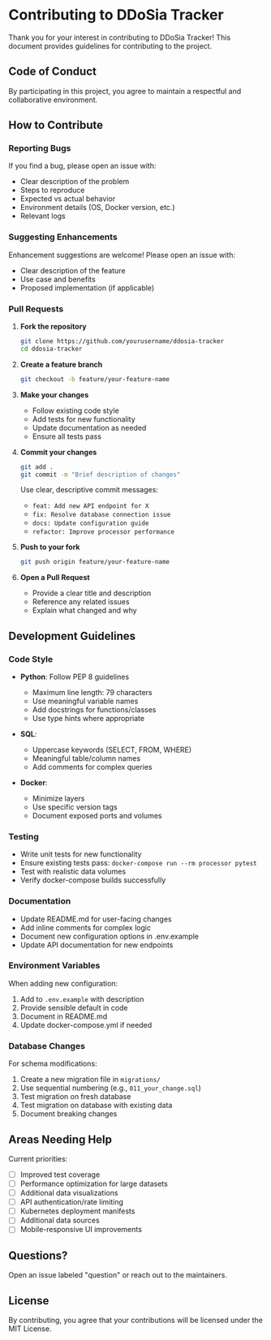 # Contributing to DDoSia Tracker

Thank you for your interest in contributing to DDoSia Tracker! This document provides guidelines for contributing to the project.

## Code of Conduct

By participating in this project, you agree to maintain a respectful and collaborative environment.

## How to Contribute

### Reporting Bugs

If you find a bug, please open an issue with:
- Clear description of the problem
- Steps to reproduce
- Expected vs actual behavior
- Environment details (OS, Docker version, etc.)
- Relevant logs

### Suggesting Enhancements

Enhancement suggestions are welcome! Please open an issue with:
- Clear description of the feature
- Use case and benefits
- Proposed implementation (if applicable)

### Pull Requests

1. **Fork the repository**
   ```bash
   git clone https://github.com/yourusername/ddosia-tracker
   cd ddosia-tracker
   ```

2. **Create a feature branch**
   ```bash
   git checkout -b feature/your-feature-name
   ```

3. **Make your changes**
   - Follow existing code style
   - Add tests for new functionality
   - Update documentation as needed
   - Ensure all tests pass

4. **Commit your changes**
   ```bash
   git add .
   git commit -m "Brief description of changes"
   ```
   
   Use clear, descriptive commit messages:
   - `feat: Add new API endpoint for X`
   - `fix: Resolve database connection issue`
   - `docs: Update configuration guide`
   - `refactor: Improve processor performance`

5. **Push to your fork**
   ```bash
   git push origin feature/your-feature-name
   ```

6. **Open a Pull Request**
   - Provide a clear title and description
   - Reference any related issues
   - Explain what changed and why

## Development Guidelines

### Code Style

- **Python**: Follow PEP 8 guidelines
  - Maximum line length: 79 characters
  - Use meaningful variable names
  - Add docstrings for functions/classes
  - Use type hints where appropriate

- **SQL**: 
  - Uppercase keywords (SELECT, FROM, WHERE)
  - Meaningful table/column names
  - Add comments for complex queries

- **Docker**:
  - Minimize layers
  - Use specific version tags
  - Document exposed ports and volumes

### Testing

- Write unit tests for new functionality
- Ensure existing tests pass: `docker-compose run --rm processor pytest`
- Test with realistic data volumes
- Verify docker-compose builds successfully

### Documentation

- Update README.md for user-facing changes
- Add inline comments for complex logic
- Document new configuration options in .env.example
- Update API documentation for new endpoints

### Environment Variables

When adding new configuration:
1. Add to `.env.example` with description
2. Provide sensible default in code
3. Document in README.md
4. Update docker-compose.yml if needed

### Database Changes

For schema modifications:
1. Create a new migration file in `migrations/`
2. Use sequential numbering (e.g., `011_your_change.sql`)
3. Test migration on fresh database
4. Test migration on database with existing data
5. Document breaking changes

## Areas Needing Help

Current priorities:
- [ ] Improved test coverage
- [ ] Performance optimization for large datasets
- [ ] Additional data visualizations
- [ ] API authentication/rate limiting
- [ ] Kubernetes deployment manifests
- [ ] Additional data sources
- [ ] Mobile-responsive UI improvements

## Questions?

Open an issue labeled "question" or reach out to the maintainers.

## License

By contributing, you agree that your contributions will be licensed under the MIT License.
